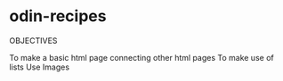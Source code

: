 # odin-recipes
OBJECTIVES

To make a basic html page connecting other html pages 
To make use of lists
Use Images
